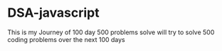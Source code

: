 ﻿# DSA-javascript
This is my Journey of 100 day 500 problems solve
will try to solve 500 coding problems over the next 100 days
